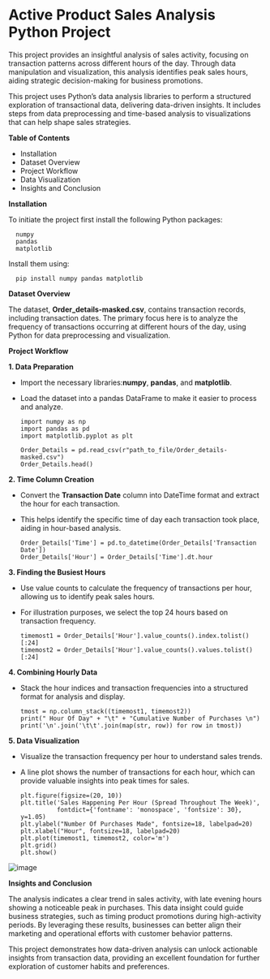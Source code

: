 # Active Product Sales Analysis Python Project
This project provides an insightful analysis of sales activity, focusing on transaction patterns across different hours of the day. Through data manipulation and visualization, this analysis identifies peak sales hours, aiding strategic decision-making for business promotions.

This project uses Python’s data analysis libraries to perform a structured exploration of transactional data, delivering data-driven insights. It includes steps from data preprocessing and time-based analysis to visualizations that can help shape sales strategies.

**Table of Contents**

* Installation
* Dataset Overview
* Project Workflow
* Data Visualization
* Insights and Conclusion

**Installation**

To initiate the project first install the following Python packages:

      numpy
      pandas
      matplotlib

Install them using:

      pip install numpy pandas matplotlib

**Dataset Overview**

The dataset, **Order_details-masked.csv**, contains transaction records, including transaction dates. The primary focus here is to analyze the frequency of transactions occurring at different hours of the day, using Python for data preprocessing and visualization.

**Project Workflow**

**1. Data Preparation**

* Import the necessary libraries:**numpy**, **pandas**, and **matplotlib**.
* Load the dataset into a pandas DataFrame to make it easier to process and analyze.

      import numpy as np
      import pandas as pd
      import matplotlib.pyplot as plt

      Order_Details = pd.read_csv(r"path_to_file/Order_details-masked.csv")
      Order_Details.head()

**2. Time Column Creation**

* Convert the **Transaction Date** column into DateTime format and extract the hour for each transaction.
* This helps identify the specific time of day each transaction took place, aiding in hour-based analysis.

      Order_Details['Time'] = pd.to_datetime(Order_Details['Transaction Date'])
      Order_Details['Hour'] = Order_Details['Time'].dt.hour

**3. Finding the Busiest Hours**

* Use value counts to calculate the frequency of transactions per hour, allowing us to identify peak sales hours.
* For illustration purposes, we select the top 24 hours based on transaction frequency.

      timemost1 = Order_Details['Hour'].value_counts().index.tolist()[:24] 
      timemost2 = Order_Details['Hour'].value_counts().values.tolist()[:24]

**4. Combining Hourly Data**

* Stack the hour indices and transaction frequencies into a structured format for analysis and display.

      tmost = np.column_stack((timemost1, timemost2))
      print(" Hour Of Day" + "\t" + "Cumulative Number of Purchases \n")
      print('\n'.join('\t\t'.join(map(str, row)) for row in tmost))

**5. Data Visualization**

* Visualize the transaction frequency per hour to understand sales trends.
* A line plot shows the number of transactions for each hour, which can provide valuable insights into peak times for sales.

      plt.figure(figsize=(20, 10))
      plt.title('Sales Happening Per Hour (Spread Throughout The Week)',
                fontdict={'fontname': 'monospace', 'fontsize': 30}, y=1.05)
      plt.ylabel("Number Of Purchases Made", fontsize=18, labelpad=20)
      plt.xlabel("Hour", fontsize=18, labelpad=20)
      plt.plot(timemost1, timemost2, color='m')
      plt.grid()
      plt.show()

![image](https://github.com/user-attachments/assets/b55cacce-7d5c-4ed5-bfc8-d682e6d9a44e)

**Insights and Conclusion**

The analysis indicates a clear trend in sales activity, with late evening hours showing a noticeable peak in purchases. This data insight could guide business strategies, such as timing product promotions during high-activity periods. By leveraging these results, businesses can better align their marketing and operational efforts with customer behavior patterns.

This project demonstrates how data-driven analysis can unlock actionable insights from transaction data, providing an excellent foundation for further exploration of customer habits and preferences.



